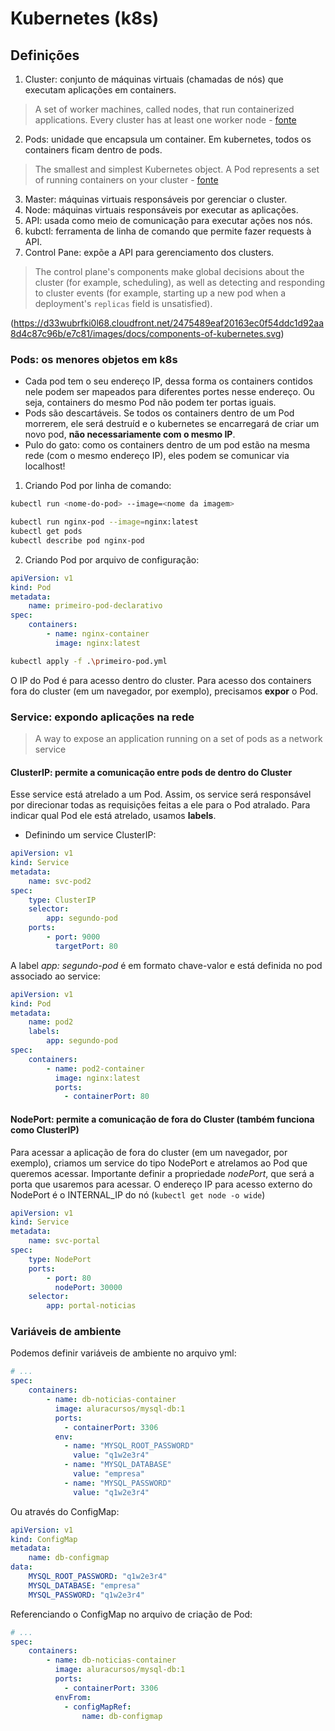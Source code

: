 # Kubernetes (k8s)

## Definições

1. Cluster: conjunto de máquinas virtuais (chamadas de nós) que executam aplicações em containers.
> A set of worker machines, called nodes, that run containerized applications. Every cluster has at least one worker node - [fonte](https://kubernetes.io/docs/reference/glossary/?all=true#term-cluster)
2. Pods: unidade que encapsula um container. Em kubernetes, todos os containers ficam dentro de pods.
> The smallest and simplest Kubernetes object. A Pod represents a set of running containers on your cluster - [fonte](https://kubernetes.io/docs/reference/glossary/?all=true#term-pod)
3. Master: máquinas virtuais responsáveis por gerenciar o cluster.
4. Node: máquinas virtuais responsáveis por executar as aplicações.
5. API: usada como meio de comunicação para executar ações nos nós.
6. kubctl: ferramenta de linha de comando que permite fazer requests à API.
7. Control Pane: expõe a API para gerenciamento dos clusters.
> The control plane's components make global decisions about the cluster (for example, scheduling), as well as detecting and responding to cluster events (for example, starting up a new pod when a deployment's `replicas` field is unsatisfied).

(https://d33wubrfki0l68.cloudfront.net/2475489eaf20163ec0f54ddc1d92aa8d4c87c96b/e7c81/images/docs/components-of-kubernetes.svg)

### Pods: os menores objetos em k8s

- Cada pod tem o seu endereço IP, dessa forma os containers contidos nele podem ser mapeados para diferentes portes nesse endereço. Ou seja, containers do mesmo Pod não podem ter portas iguais.
- Pods são descartáveis. Se todos os containers dentro de um Pod morrerem, ele será destruíd e o kubernetes se encarregará de criar um novo pod, **não necessariamente com o mesmo IP**.
- Pulo do gato: como os containers dentro de um pod estão na mesma rede (com o mesmo endereço IP), eles podem se comunicar via localhost!

1. Criando Pod por linha de comando:

```bash
kubectl run <nome-do-pod> --image=<nome da imagem>
```
```bash
kubectl run nginx-pod --image=nginx:latest
kubectl get pods
kubectl describe pod nginx-pod
```

2. Criando Pod por arquivo de configuração:

```yml
apiVersion: v1
kind: Pod
metadata:
	name: primeiro-pod-declarativo
spec:
	containers:
		- name: nginx-container
		  image: nginx:latest
```
```bash
kubectl apply -f .\primeiro-pod.yml
```

O IP do Pod é para acesso dentro do cluster. Para acesso dos containers fora do cluster (em um navegador, por exemplo), precisamos **expor** o Pod.

### Service: expondo aplicações na rede

> A way to expose an application running on a set of pods as a network service

#### ClusterIP: permite a comunicação entre pods **de dentro do Cluster**

Esse service está atrelado a um Pod. Assim, os service será responsável por direcionar todas as requisições feitas a ele para o Pod atralado. Para indicar qual Pod ele está atrelado, usamos **labels**.

- Definindo um service ClusterIP:

```yml
apiVersion: v1
kind: Service
metadata:
	name: svc-pod2
spec:
	type: ClusterIP
	selector:
		app: segundo-pod
	ports:
		- port: 9000
		  targetPort: 80
```
A label *app: segundo-pod* é em formato chave-valor e está definida no pod associado ao service:
```yml
apiVersion: v1
kind: Pod
metadata:
	name: pod2
	labels:
		app: segundo-pod
spec:
	containers:
		- name: pod2-container
		  image: nginx:latest
		  ports:
			- containerPort: 80
```
#### NodePort: permite a comunicação de fora do Cluster (também funciona como ClusterIP)

Para acessar a aplicação de fora do cluster (em um navegador, por exemplo), criamos um service do tipo NodePort e atrelamos ao Pod que queremos acessar. Importante definir a propriedade *nodePort*, que será a porta que usaremos para acessar.
O endereço IP para acesso externo do NodePort é o INTERNAL_IP do nó (`kubectl get node -o wide`)

```yml
apiVersion: v1
kind: Service
metadata:
	name: svc-portal
spec:
	type: NodePort
	ports:
		- port: 80
		  nodePort: 30000
	selector:
		app: portal-noticias
```

### Variáveis de ambiente

Podemos definir variáveis de ambiente no arquivo yml:

```yml
# ...
spec:
	containers:
		- name: db-noticias-container
		  image: aluracursos/mysql-db:1
		  ports:
			- containerPort: 3306
		  env:
			- name: "MYSQL_ROOT_PASSWORD"
			  value: "q1w2e3r4"
			- name: "MYSQL_DATABASE"
			  value: "empresa"
			- name: "MYSQL_PASSWORD"
			  value: "q1w2e3r4"
```
Ou através do ConfigMap:
```yml
apiVersion: v1
kind: ConfigMap
metadata:
	name: db-configmap
data:
	MYSQL_ROOT_PASSWORD: "q1w2e3r4"
	MYSQL_DATABASE: "empresa"
	MYSQL_PASSWORD: "q1w2e3r4"
```
Referenciando o ConfigMap no arquivo de criação de Pod:
```yml
# ...
spec:
	containers:
		- name: db-noticias-container
		  image: aluracursos/mysql-db:1
		  ports:
			- containerPort: 3306
		  envFrom:
			- configMapRef:
				name: db-configmap
```
